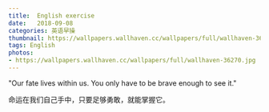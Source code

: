 ```yaml
---
title:  English exercise
date:   2018-09-08
categories: 英语早操
thumbnail: https://wallpapers.wallhaven.cc/wallpapers/full/wallhaven-36270.jpg
tags: English
photos:
- https://wallpapers.wallhaven.cc/wallpapers/full/wallhaven-36270.jpg
---
```


"Our fate lives within us. You only have to be brave enough to see it."
<p>命运在我们自己手中，只要足够勇敢，就能掌握它。</p>
